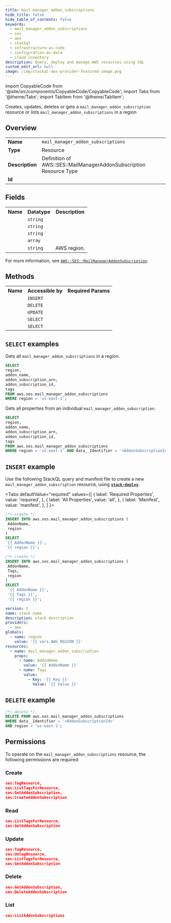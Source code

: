 ```yaml
---
title: mail_manager_addon_subscriptions
hide_title: false
hide_table_of_contents: false
keywords:
  - mail_manager_addon_subscriptions
  - ses
  - aws
  - stackql
  - infrastructure-as-code
  - configuration-as-data
  - cloud inventory
description: Query, deploy and manage AWS resources using SQL
custom_edit_url: null
image: /img/stackql-aws-provider-featured-image.png
---
```


import CopyableCode from '@site/src/components/CopyableCode/CopyableCode';
import Tabs from '@theme/Tabs';
import TabItem from '@theme/TabItem';

Creates, updates, deletes or gets a <code>mail_manager_addon_subscription</code> resource or lists <code>mail_manager_addon_subscriptions</code> in a region

## Overview
<table>
<tbody>
<tr><td><b>Name</b></td><td><code>mail_manager_addon_subscriptions</code></td></tr>
<tr><td><b>Type</b></td><td>Resource</td></tr>
<tr><td><b>Description</b></td><td>Definition of AWS::SES::MailManagerAddonSubscription Resource Type</td></tr>
<tr><td><b>Id</b></td><td><CopyableCode code="aws.ses.mail_manager_addon_subscriptions" /></td></tr>
</tbody>
</table>

## Fields
<table>
<tbody>
<tr><th>Name</th><th>Datatype</th><th>Description</th></tr><tr><td><CopyableCode code="addon_name" /></td><td><code>string</code></td><td></td></tr>
<tr><td><CopyableCode code="addon_subscription_arn" /></td><td><code>string</code></td><td></td></tr>
<tr><td><CopyableCode code="addon_subscription_id" /></td><td><code>string</code></td><td></td></tr>
<tr><td><CopyableCode code="tags" /></td><td><code>array</code></td><td></td></tr>
<tr><td><CopyableCode code="region" /></td><td><code>string</code></td><td>AWS region.</td></tr>
</tbody>
</table>

For more information, see <a href="https://docs.aws.amazon.com/AWSCloudFormation/latest/UserGuide/aws-resource-ses-mailmanageraddonsubscription.html"><code>AWS::SES::MailManagerAddonSubscription</code></a>.

## Methods

<table>
<tbody>
  <tr>
    <th>Name</th>
    <th>Accessible by</th>
    <th>Required Params</th>
  </tr>
  <tr>
    <td><CopyableCode code="create_resource" /></td>
    <td><code>INSERT</code></td>
    <td><CopyableCode code="AddonName, region" /></td>
  </tr>
  <tr>
    <td><CopyableCode code="delete_resource" /></td>
    <td><code>DELETE</code></td>
    <td><CopyableCode code="data__Identifier, region" /></td>
  </tr>
  <tr>
    <td><CopyableCode code="update_resource" /></td>
    <td><code>UPDATE</code></td>
    <td><CopyableCode code="data__Identifier, data__PatchDocument, region" /></td>
  </tr>
  <tr>
    <td><CopyableCode code="list_resources" /></td>
    <td><code>SELECT</code></td>
    <td><CopyableCode code="region" /></td>
  </tr>
  <tr>
    <td><CopyableCode code="get_resource" /></td>
    <td><code>SELECT</code></td>
    <td><CopyableCode code="data__Identifier, region" /></td>
  </tr>
</tbody>
</table>

## `SELECT` examples
Gets all <code>mail_manager_addon_subscriptions</code> in a region.
```sql
SELECT
region,
addon_name,
addon_subscription_arn,
addon_subscription_id,
tags
FROM aws.ses.mail_manager_addon_subscriptions
WHERE region = 'us-east-1';
```
Gets all properties from an individual <code>mail_manager_addon_subscription</code>.
```sql
SELECT
region,
addon_name,
addon_subscription_arn,
addon_subscription_id,
tags
FROM aws.ses.mail_manager_addon_subscriptions
WHERE region = 'us-east-1' AND data__Identifier = '<AddonSubscriptionId>';
```

## `INSERT` example

Use the following StackQL query and manifest file to create a new <code>mail_manager_addon_subscription</code> resource, using [__`stack-deploy`__](https://pypi.org/project/stack-deploy/).

<Tabs
    defaultValue="required"
    values={[
      { label: 'Required Properties', value: 'required', },
      { label: 'All Properties', value: 'all', },
      { label: 'Manifest', value: 'manifest', },
    ]
}>
<TabItem value="required">

```sql
/*+ create */
INSERT INTO aws.ses.mail_manager_addon_subscriptions (
 AddonName,
 region
)
SELECT 
'{{ AddonName }}',
'{{ region }}';
```
</TabItem>
<TabItem value="all">

```sql
/*+ create */
INSERT INTO aws.ses.mail_manager_addon_subscriptions (
 AddonName,
 Tags,
 region
)
SELECT 
 '{{ AddonName }}',
 '{{ Tags }}',
 '{{ region }}';
```
</TabItem>
<TabItem value="manifest">

```yaml
version: 1
name: stack name
description: stack description
providers:
  - aws
globals:
  - name: region
    value: '{{ vars.AWS_REGION }}'
resources:
  - name: mail_manager_addon_subscription
    props:
      - name: AddonName
        value: '{{ AddonName }}'
      - name: Tags
        value:
          - Key: '{{ Key }}'
            Value: '{{ Value }}'

```
</TabItem>
</Tabs>

## `DELETE` example

```sql
/*+ delete */
DELETE FROM aws.ses.mail_manager_addon_subscriptions
WHERE data__Identifier = '<AddonSubscriptionId>'
AND region = 'us-east-1';
```

## Permissions

To operate on the <code>mail_manager_addon_subscriptions</code> resource, the following permissions are required:

### Create
```json
ses:TagResource,
ses:ListTagsForResource,
ses:GetAddonSubscription,
ses:CreateAddonSubscription
```

### Read
```json
ses:ListTagsForResource,
ses:GetAddonSubscription
```

### Update
```json
ses:TagResource,
ses:UntagResource,
ses:ListTagsForResource,
ses:GetAddonSubscription
```

### Delete
```json
ses:GetAddonSubscription,
ses:DeleteAddonSubscription
```

### List
```json
ses:ListAddonSubscriptions
```
